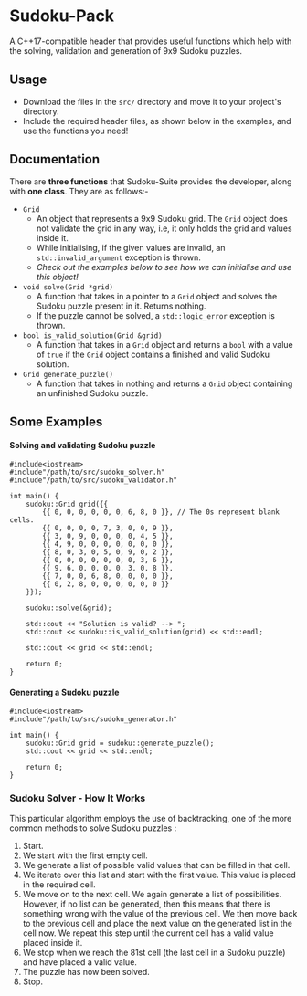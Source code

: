 # Sudoku-Pack

A C++17-compatible header that provides useful functions which help with the solving, validation and generation of 9x9 Sudoku puzzles.

## Usage

- Download the files in the `src/` directory and move it to your project's directory.
- Include the required header files, as shown below in the examples, and use the functions you need!

## Documentation

There are **three functions** that Sudoku-Suite provides the developer, along with **one class**. They are as follows:-

- `Grid`
  - An object that represents a 9x9 Sudoku grid. The `Grid` object does not validate the grid in any way, i.e, it only holds the grid and values inside it.
  - While initialising, if the given values are invalid, an `std::invalid_argument` exception is thrown.
  - _Check out the examples below to see how we can initialise and use this object!_
- `void solve(Grid *grid)`
  - A function that takes in a pointer to a `Grid` object and solves the Sudoku puzzle present in it. Returns nothing.
  - If the puzzle cannot be solved, a `std::logic_error` exception is thrown.
- `bool is_valid_solution(Grid &grid)`
  - A function that takes in a `Grid` object and returns a `bool` with a value of `true` if the `Grid` object contains a finished and valid Sudoku solution.
- `Grid generate_puzzle()`
  - A function that takes in nothing and returns a `Grid` object containing an unfinished Sudoku puzzle.

## Some Examples

#### Solving and validating Sudoku puzzle

```
#include<iostream>
#include"/path/to/src/sudoku_solver.h"
#include"/path/to/src/sudoku_validator.h"

int main() {
    sudoku::Grid grid({{
        {{ 0, 0, 0, 0, 0, 0, 6, 8, 0 }}, // The 0s represent blank cells.
        {{ 0, 0, 0, 0, 7, 3, 0, 0, 9 }},
        {{ 3, 0, 9, 0, 0, 0, 0, 4, 5 }},
        {{ 4, 9, 0, 0, 0, 0, 0, 0, 0 }},
        {{ 8, 0, 3, 0, 5, 0, 9, 0, 2 }},
        {{ 0, 0, 0, 0, 0, 0, 0, 3, 6 }},
        {{ 9, 6, 0, 0, 0, 0, 3, 0, 8 }},
        {{ 7, 0, 0, 6, 8, 0, 0, 0, 0 }},
        {{ 0, 2, 8, 0, 0, 0, 0, 0, 0 }}
    }});

    sudoku::solve(&grid);

    std::cout << "Solution is valid? --> ";
    std::cout << sudoku::is_valid_solution(grid) << std::endl;

    std::cout << grid << std::endl;

    return 0;
}
```

#### Generating a Sudoku puzzle

```
#include<iostream>
#include"/path/to/src/sudoku_generator.h"

int main() {
    sudoku::Grid grid = sudoku::generate_puzzle();
    std::cout << grid << std::endl;

    return 0;
}
```

### Sudoku Solver - How It Works

This particular algorithm employs the use of backtracking, one of the more common methods to solve Sudoku puzzles :

1. Start.
2. We start with the first empty cell.
3. We generate a list of possible valid values that can be filled in that cell.
4. We iterate over this list and start with the first value. This value is placed in the required cell.
5. We move on to the next cell. We again generate a list of possibilities. However, if no list can be generated, then this means that there is something wrong with the value of the previous cell. We then move back to the previous cell and place the next value on the generated list in the cell now. We repeat this step until the current cell has a valid value placed inside it.
6. We stop when we reach the 81st cell (the last cell in a Sudoku puzzle) and have placed a valid value.
7. The puzzle has now been solved.
8. Stop.
